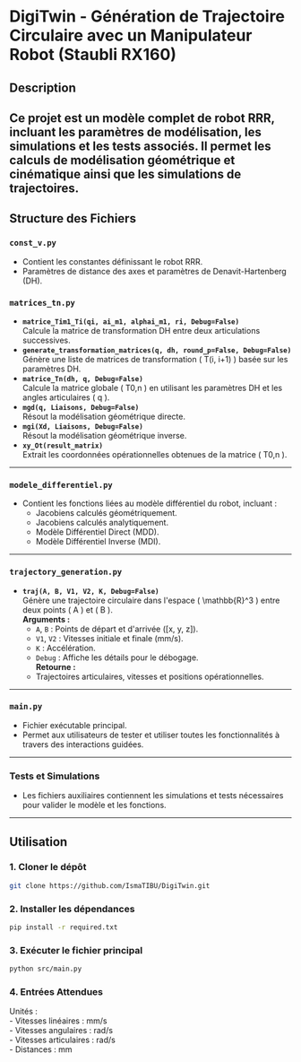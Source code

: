 # DigiTwin - Génération de Trajectoire Circulaire avec un Manipulateur Robot (Staubli RX160)
## Description
Ce projet est un modèle complet de robot RRR, incluant les paramètres de modélisation, les simulations et les tests associés. Il permet les calculs de modélisation géométrique et cinématique ainsi que les simulations de trajectoires.
---
## Structure des Fichiers
### `const_v.py`
- Contient les constantes définissant le robot RRR.
- Paramètres de distance des axes et paramètres de Denavit-Hartenberg (DH).
### `matrices_tn.py`
- **`matrice_Tim1_Ti(qi, ai_m1, alphai_m1, ri, Debug=False)`**  
  Calcule la matrice de transformation DH entre deux articulations successives.
- **`generate_transformation_matrices(q, dh, round_p=False, Debug=False)`**  
  Génère une liste de matrices de transformation \( T(i, i+1) \) basée sur les paramètres DH.
- **`matrice_Tn(dh, q, Debug=False)`**  
  Calcule la matrice globale \( T0,n \) en utilisant les paramètres DH et les angles articulaires \( q \).
- **`mgd(q, Liaisons, Debug=False)`**  
  Résout la modélisation géométrique directe.
- **`mgi(Xd, Liaisons, Debug=False)`**  
  Résout la modélisation géométrique inverse.
- **`xy_Ot(result_matrix)`**  
  Extrait les coordonnées opérationnelles obtenues de la matrice \( T0,n \).
---
### `modele_differentiel.py`
- Contient les fonctions liées au modèle différentiel du robot, incluant :
  - Jacobiens calculés géométriquement.
  - Jacobiens calculés analytiquement.
  - Modèle Différentiel Direct (MDD).
  - Modèle Différentiel Inverse (MDI).
---
### `trajectory_generation.py`
- **`traj(A, B, V1, V2, K, Debug=False)`**  
  Génère une trajectoire circulaire dans l'espace \( \mathbb{R}^3 \) entre deux points \( A \) et \( B \).  
  **Arguments :**
  - `A`, `B` : Points de départ et d'arrivée \([x, y, z]\).
  - `V1`, `V2` : Vitesses initiale et finale (mm/s).
  - `K` : Accélération.
  - `Debug` : Affiche les détails pour le débogage.  
  **Retourne :**
  - Trajectoires articulaires, vitesses et positions opérationnelles.
---
### `main.py`
- Fichier exécutable principal.
- Permet aux utilisateurs de tester et utiliser toutes les fonctionnalités à travers des interactions guidées.
---
### Tests et Simulations
- Les fichiers auxiliaires contiennent les simulations et tests nécessaires pour valider le modèle et les fonctions.
---
## Utilisation
### 1. Cloner le dépôt
```bash
git clone https://github.com/IsmaTIBU/DigiTwin.git
```
### 2. Installer les dépendances
```bash
pip install -r required.txt
```
### 3. Exécuter le fichier principal
```bash
python src/main.py
```
### 4. Entrées Attendues
  Unités :  
    - Vitesses linéaires : mm/s  
    - Vitesses angulaires : rad/s  
    - Vitesses articulaires : rad/s  
    - Distances : mm
